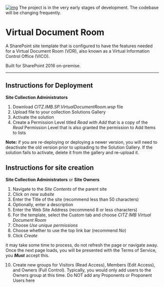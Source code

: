 [![img](https://img.shields.io/badge/Lifecycle-Experimental-339999)](https://github.com/bcgov/repomountie/blob/master/doc/lifecycle-badges.md)
The project is in the very early stages of development. The codebase will be changing frequently.

# Virtual Document Room

A SharePoint site template that is configured to have the features needed for a Virtual Document Room (VDR), also known as a Virtual Information Control Office (VICO).

Built for SharePoint 2016 on-premise.

---

## Instructions for Deployment
**Site Collection Administrators**

1. Download *CITZ.IMB.SP.VirtualDocumentRoom.wsp* file
2. Upload file to your collection Solutions Gallery
3. Activate the solution
4. Create a Permission Level titled *Read with Add* that is a copy of the *Read* Permission Level that is also granted the permission to Add Items to lists

**Note:** if you are re-deploying or deploying a newer version, you will need to deactivate the old version prior to uploading to the Solution Gallery.  If the solution fails to activate, delete it from the gallery and re-upload it.

## Instructions for site creation
**Site Collection Administrators** or **Site Owners**

1. Navigate to the *Site Contents* of the parent site
2. Click on *new subsite*
3. Enter the Title of the site (recommend less than 50 characters)
4. Optionally, enter a description
5. Enter the Web Site Address (recommend 8 or less characters)
6. For the template, select the Custom tab and choose *CITZ IMB Virtual Document Room*
7. Choose *Use unique permissions*
8. Choose whether to use the top link bar (recommend *No*)
9. Click *Create*

it may take some time to process, do not refresh the page or navigate away.  Once the next page loads, you will be presented with the Terms of Service, you ***Must*** accept this.

10. Create new groups for Visitors (Read Access), Members (Edit Access), and Owners (Full Control).  Typically, you would only add users to the Owners group at this time. Do NOT add any Proponents or Proponent Users here
